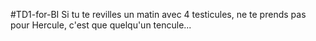 #TD1-for-BI
Si tu te revilles un matin avec 4 testicules, ne te prends pas pour Hercule, c'est que quelqu'un tencule...
